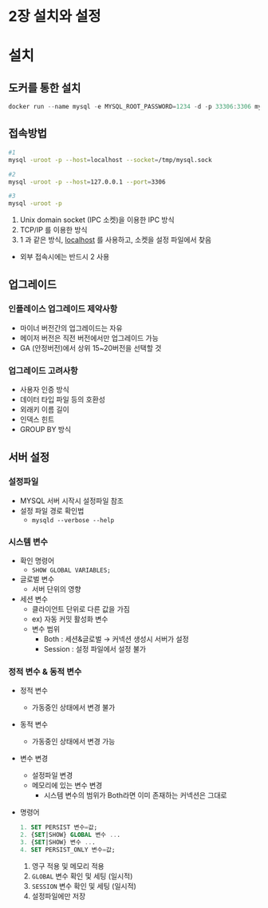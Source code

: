 # 2장 설치와 설정

# 설치

## 도커를 통한 설치

```jsx
docker run --name mysql -e MYSQL_ROOT_PASSWORD=1234 -d -p 33306:3306 mysql:8.0
```

## 접속방법

```bash
#1
mysql -uroot -p --host=localhost --socket=/tmp/mysql.sock

#2
mysql -uroot -p --host=127.0.0.1 --port=3306

#3
mysql -uroot -p
```

1. Unix domain socket (IPC 소켓)을 이용한 IPC 방식
2. TCP/IP 를 이용한 방식
3. 1 과 같은 방식, [localhost](http://localhost) 를 사용하고, 소켓을 설정 파일에서 찾음
- 외부 접속시에는 반드시 2 사용

## 업그레이드

### 인플레이스 업그레이드 제약사항

- 마이너 버전간의 업그레이드는 자유
- 메이저 버전은 직전 버전에서만 업그레이드 가능
- GA (안정버전)에서 상위 15~20버전을 선택할 것

### 업그레이드 고려사항

- 사용자 인증 방식
- 데이터 타입 파일 등의 호환성
- 외래키 이름 길이
- 인덱스 힌트
- GROUP BY 방식

## 서버 설정

### 설정파일

- MYSQL 서버 시작시 설정파일 참조
- 설정 파일 경로 확인법
    - `mysqld --verbose --help`

### 시스템 변수

- 확인 명령어
    - `SHOW GLOBAL VARIABLES;`
- 글로벌 변수
    - 서버 단위의 영향
- 세션 변수
    - 클라이언트 단위로 다른 값을 가짐
    - ex) 자동 커밋 활성화 변수
    - 변수 범위
        - Both : 세션&글로벌 → 커넥션 생성시 서버가 설정
        - Session : 설정 파일에서 설정 불가

### 정적 변수 & 동적 변수

- 정적 변수
    - 가동중인 상태에서 변경 불가
- 동적 변수
    - 가동중인 상태에서 변경 가능
- 변수 변경
    - 설정파일 변경
    - 메모리에 있는 변수 변경
        - 시스템 변수의 범위가 Both라면 이미 존재하는 커넥션은 그대로
- 명령어
    
    ```sql
    1. SET PERSIST 변수=값;
    2. {SET|SHOW} GLOBAL 변수 ...
    3. {SET|SHOW} 변수 ...
    4. SET PERSIST_ONLY 변수=값;
    ```
    
    1. 영구 적용 및 메모리 적용
    2. `GLOBAL` 변수 확인 및 세팅 (일시적)
    3. `SESSION` 변수 확인 및 세팅 (일시적)
    4. 설정파일에만 저장
